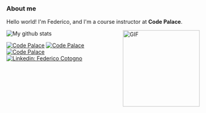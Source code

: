 ### About me

Hello world! I'm Federico, and I'm a course instructor at **Code Palace**.

<img align="right" alt="GIF" height="200px" src="https://media.giphy.com/media/du3J3cXyzhj75IOgvA/giphy.gif" />
<img align="center" src="https://github-readme-streak-stats.herokuapp.com?user=federicocotogno&hide_border=false&date_format=M%20j%5B%2C%20Y%5D" alt="My github stats" />

[![Code Palace](https://img.shields.io/youtube/channel/subscribers/UCuudpdbKmQWq2PPzYgVCWlA?label=Code%20Palace&style=social)](https://www.youtube.com/c/CodePalace/videos)
[![Code Palace](https://img.shields.io/twitter/follow/federicocotogno?label=Twitter)](https://twitter.com/federicocotogno)
[![Code Palace](https://img.shields.io/github/followers/federicocotogno?style=social)](https://github.com/federicocotogno)
[![Linkedin: Federico Cotogno](https://img.shields.io/badge/-Federico_Cotogno-blue?style=flat-square&logo=Linkedin&logoColor=white&link=https://www.linkedin.com/in/federicocotogno/)](https://www.linkedin.com/in/federicocotogno/)




